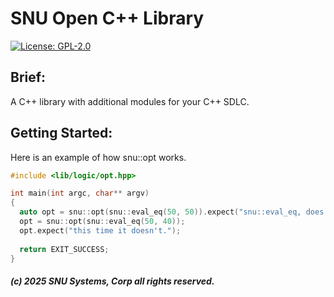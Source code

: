 # SNU Open C++ Library

[![License: GPL-2.0](https://img.shields.io/badge/license-MIT-blue.svg)](LICENSE)

## Brief:

A C++ library with additional modules for your C++ SDLC.

## Getting Started:

Here is an example of how snu::opt works.

```cpp
#include <lib/logic/opt.hpp>

int main(int argc, char** argv)
{
  auto opt = snu::opt(snu::eval_eq(50, 50)).expect("snu::eval_eq, does not match!");
  opt = snu::opt(snu::eval_eq(50, 40));
  opt.expect("this time it doesn't.");
  
  return EXIT_SUCCESS;
}
```

##### (c) 2025 SNU Systems, Corp all rights reserved.
